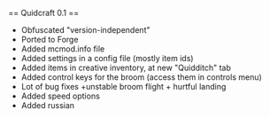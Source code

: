 == Quidcraft 0.1 ==
* Obfuscated "version-independent"
* Ported to Forge
* Added mcmod.info file
* Added settings in a config file (mostly item ids)
* Added items in creative inventory, at new "Quidditch" tab
* Added control keys for the broom (access them in controls menu)
* Lot of bug fixes +unstable broom flight + hurtful landing
* Added speed options
* Added russian